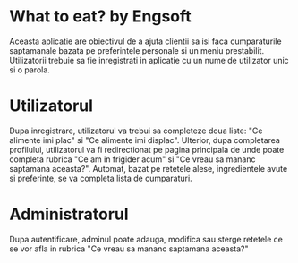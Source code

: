 # What to eat? by Engsoft

Aceasta aplicatie are obiectivul de a ajuta clientii sa isi faca cumparaturile saptamanale bazata pe preferintele personale si un meniu prestabilit.
Utilizatorii trebuie sa fie inregistrati in aplicatie cu un nume de utilizator unic si o parola.

# Utilizatorul

Dupa inregistrare, utilizatorul va trebui sa completeze doua liste: "Ce alimente imi plac" si "Ce alimente imi displac". 
Ulterior, dupa completarea profilului, utilizatorul va fi redirectionat pe pagina principala de unde poate completa rubrica "Ce am in frigider acum" si "Ce vreau sa mananc saptamana aceasta?". Automat, bazat pe retetele alese, ingredientele avute si preferinte, se va completa lista de cumparaturi.

# Administratorul

Dupa autentificare, adminul poate adauga, modifica sau sterge retetele ce se vor afla in rubrica "Ce vreau sa mananc saptamana aceasta?"
